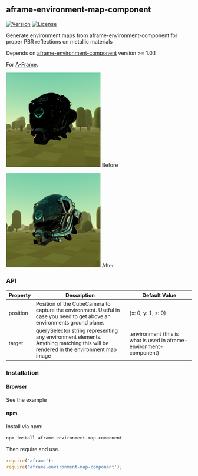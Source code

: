 ## aframe-environment-map-component

[![Version](http://img.shields.io/npm/v/aframe-environment-map-component.svg?style=flat-square)](https://npmjs.org/package/aframe-environment-map-component)
[![License](http://img.shields.io/npm/l/aframe-environment-map-component.svg?style=flat-square)](https://npmjs.org/package/aframe-environment-map-component)

Generate environment maps from aframe-environment-component for proper PBR reflections on metallic materials

Depends on [aframe-environment-component](https://github.com/feiss/aframe-environment-component) version >= 1.0.1

For [A-Frame](https://aframe.io).

<img src="/assets/before.jpg?raw=true" width=256 height=256/> Before

<img src="/assets/after.jpg?raw=true" width=256 height=256/> After

### API

| Property | Description | Default Value |
| -------- | ----------- | ------------- |
| position | Position of the CubeCamera to capture the environment.  Useful in case you need to get above an environments ground plane. | {x: 0, y: 1, z: 0}
| target | querySelector string representing any environment elements.  Anything matching this will be rendered in the environment map image | .environment (this is what is used in aframe-environment-component)        

### Installation

#### Browser

See the example

#### npm

Install via npm:

```bash
npm install aframe-environment-map-component
```

Then require and use.

```js
require('aframe');
require('aframe-environment-map-component');
```
